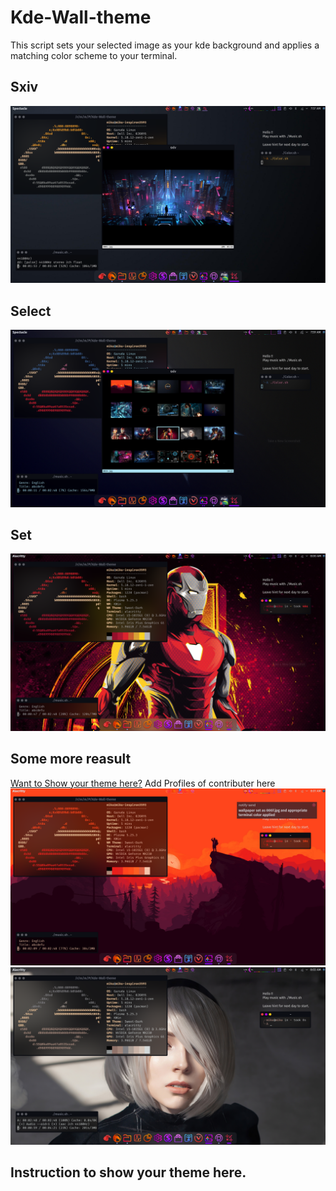 # Kde-Wall-theme
This script sets your selected image as your kde background and applies a matching color scheme to your terminal.

## Sxiv
<a href="#"><img src="https://github.com/0-0Rohit-Roshan/Kde-Wall-theme/blob/main/sxiv.png" alt="header" border="0"></a>
## Select
<a href="#"><img src="https://github.com/0-0Rohit-Roshan/Kde-Wall-theme/blob/main/Select.png" alt="header" border="0"></a>
## Set
<a href="#"><img src="https://github.com/0-0Rohit-Roshan/Kde-Wall-theme/blob/main/Result.png" alt="header" border="0"></a>
## Some more reasult  
[Want to Show your theme here?](https://github.com/0-0Rohit-Roshan/Kde-Wall-theme/edit/main/README.md#instruction-to-show-your-theme-here)
Add Profiles of contributer here
<a href="#"><img src="https://github.com/0-0Rohit-Roshan/Kde-Wall-theme/blob/main/Result1.png" alt="header" border="0"></a>
<a href="#"><img src="https://github.com/0-0Rohit-Roshan/Kde-Wall-theme/blob/main/Result2.png" alt="header" border="0"></a>
## Instruction to show your theme here.
